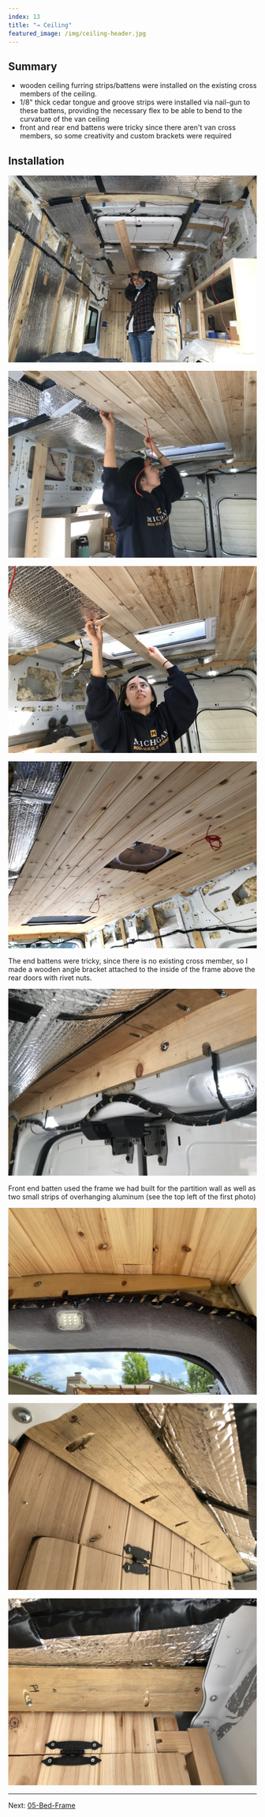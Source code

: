 ```yaml
---
index: 13
title: "→ Ceiling"
featured_image: /img/ceiling-header.jpg
---
```


## Summary
- wooden ceiling furring strips/battens were installed on the existing cross members of the ceiling. 
- 1/8" thick cedar tongue and groove strips were installed via nail-gun to these battens, providing the necessary flex to be able to bend to the curvature of the van ceiling
- front and rear end battens were tricky since there aren't van cross members, so some creativity and custom brackets were required 

## Installation 

![2021-04-07 16-55-34 (2)](img/2021-04-07%2016-55-34%20(2).jpeg)

![ceiling-1](img/ceiling-1.jpeg)

![2021-04-08 16-32-07](img/2021-04-08%2016-32-07.jpeg)


![ceiling-2](img/ceiling-2.jpeg)

The end battens were tricky, since there is no existing cross member, so I made a wooden angle bracket attached to the inside of the frame above the rear doors with rivet nuts.

![2021-04-08 11-45-09](img/2021-04-08%2011-45-09.jpeg)


Front end batten used the frame we had built for the partition wall as well as two small strips of overhanging aluminum (see the top left of the first photo)

![ceiling-3](img/ceiling-3.jpg)


![2021-04-06 13-03-59](img/2021-04-06%2013-03-59.jpeg)

![2021-04-06 13-03-44](img/2021-04-06%2013-03-44.jpeg)

---

Next:  [05-Bed-Frame](05-Bed-Frame.md)
